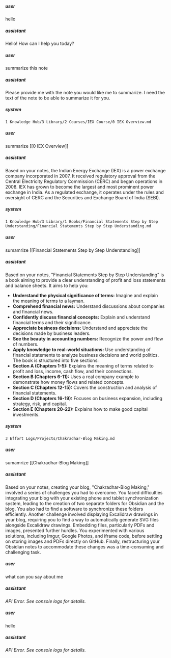 ##### user
hello

##### assistant
Hello! How can I help you today?

##### user
summarize this note

##### assistant
Please provide me with the note you would like me to summarize. I need the text of the note to be able to summarize it for you.

##### system
```sc-context
1 Knowledge Hub/3 Library/2 Courses/IEX Course/0 IEX Overview.md
```

##### user
summarize [[0 IEX Overview]]

##### assistant
Based on your notes, the Indian Energy Exchange (IEX) is a power exchange company incorporated in 2007. It received regulatory approval from the Central Electricity Regulatory Commission (CERC) and began operations in 2008. IEX has grown to become the largest and most prominent power exchange in India. As a regulated exchange, it operates under the rules and oversight of CERC and the Securities and Exchange Board of India (SEBI).

##### system
```sc-context
1 Knowledge Hub/3 Library/1 Books/Financial Statements Step by Step Understanding/Financial Statements Step by Step Understanding.md
```

##### user
sumamrize [[Financial Statements Step by Step Understanding]]

##### assistant
Based on your notes, \"Financial Statements Step by Step Understanding\" is a book aiming to provide a clear understanding of profit and loss statements and balance sheets. It aims to help you:
* **Understand the physical significance of terms:**  Imagine and explain the meaning of terms to a layman.
* **Comprehend financial news:**  Understand discussions about companies and financial news.
* **Confidently discuss financial concepts:**  Explain and understand financial terms and their significance.
* **Appreciate business decisions:**  Understand and appreciate the decisions made by business leaders.
* **See the beauty in accounting numbers:**  Recognize the power and flow of numbers.
* **Apply knowledge to real-world situations:**  Use understanding of financial statements to analyze business decisions and world politics.
The book is structured into five sections:
* **Section A (Chapters 1-5):**  Explains the meaning of terms related to profit and loss, income, cash flow, and their connections.
* **Section B (Chapters 6-11):**  Uses a real company example to demonstrate how money flows and related concepts.
* **Section C (Chapters 12-15):**  Covers the construction and analysis of financial statements.
* **Section D (Chapters 16-19):**  Focuses on business expansion, including strategy, risk, and capital.
* **Section E (Chapters 20-22):**  Explains how to make good capital investments.

##### system
```sc-context
3 Effort Logs/Projects/Chakradhar-Blog Making.md
```

##### user
sumamrize [[Chakradhar-Blog Making]]

##### assistant
Based on your notes, creating your blog, \"Chakradhar-Blog Making,\" involved a series of challenges you had to overcome.
You faced difficulties integrating your blog with your existing phone and tablet synchronization system, leading to the creation of two separate folders for Obsidian and the blog. You also had to find a software to synchronize these folders efficiently.
Another challenge involved displaying Excalidraw drawings in your blog, requiring you to find a way to automatically generate SVG files alongside Excalidraw drawings.
Embedding files, particularly PDFs and images, presented further hurdles. You experimented with various solutions, including Imgur, Google Photos, and iframe code, before settling on storing images and PDFs directly on GitHub.
Finally, restructuring your Obsidian notes to accommodate these changes was a time-consuming and challenging task.

##### user
what can you say about me

##### assistant
*API Error. See console logs for details.*

##### user
hello

##### assistant
*API Error. See console logs for details.*